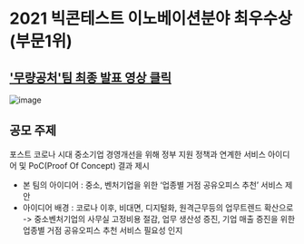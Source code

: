 # 2021 빅콘테스트 이노베이션분야 최우수상 (부문1위)

## ['무량공처'팀 최종 발표 영상 클릭](https://www.youtube.com/watch?v=bx2k0cbR4bE) 


![image](https://user-images.githubusercontent.com/77534419/164959461-d23e7feb-8f5b-4e59-b34c-68ad29822d56.png)  
  
## 공모 주제
포스트 코로나 시대 중소기업 경영개선을 위해 정부 지원 정책과 연계한 서비스 아이디어 및 PoC(Proof Of Concept) 결과 제시
- 본 팀의 아이디어 : 중소, 벤처기업을 위한 ‘업종별 거점 공유오피스 추천’ 서비스 제안
- 아이디어 배경 : 코로나 이후, 비대면, 디지털화, 원격근무등의 업무트렌드 확산으로 -> 중소벤처기업의 사무실 고정비용 절감, 업무 생산성 증진, 기업 매출 증진을 위한 업종별 거점 공유오피스 추천 서비스 필요성 인지

